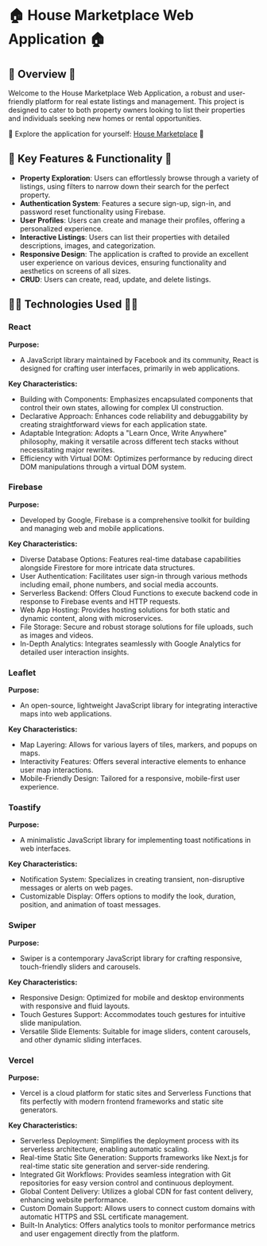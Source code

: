 # 🏠 House Marketplace Web Application 🏠

## 👋 Overview 👋

Welcome to the House Marketplace Web Application, a robust and user-friendly platform for real estate listings and management. This project is designed to cater to both property owners looking to list their properties and individuals seeking new homes or rental opportunities.

🔗 Explore the application for yourself: [House Marketplace](https://house-marketplace-alpha-gilt.vercel.app/) 🔗

## 🔑 Key Features & Functionality 🔑

- **Property Exploration**: Users can effortlessly browse through a variety of listings, using filters to narrow down their search for the perfect property.
- **Authentication System**: Features a secure sign-up, sign-in, and password reset functionality using Firebase.
- **User Profiles**: Users can create and manage their profiles, offering a personalized experience.
- **Interactive Listings**: Users can list their properties with detailed descriptions, images, and categorization.
- **Responsive Design**: The application is crafted to provide an excellent user experience on various devices, ensuring functionality and aesthetics on screens of all sizes.
- **CRUD**: Users can create, read, update, and delete listings.

## 🧑‍💻 Technologies Used 🧑‍💻

### React 

**Purpose:** 
- A JavaScript library maintained by Facebook and its community, React is designed for crafting user interfaces, primarily in web applications.
  
**Key Characteristics:**
- Building with Components: Emphasizes encapsulated components that control their own states, allowing for complex UI construction.
- Declarative Approach: Enhances code reliability and debuggability by creating straightforward views for each application state.
- Adaptable Integration: Adopts a "Learn Once, Write Anywhere" philosophy, making it versatile across different tech stacks without necessitating major rewrites.
- Efficiency with Virtual DOM: Optimizes performance by reducing direct DOM manipulations through a virtual DOM system.

### Firebase

**Purpose:** 
- Developed by Google, Firebase is a comprehensive toolkit for building and managing web and mobile applications.

**Key Characteristics:**
- Diverse Database Options: Features real-time database capabilities alongside Firestore for more intricate data structures.
- User Authentication: Facilitates user sign-in through various methods including email, phone numbers, and social media accounts.
- Serverless Backend: Offers Cloud Functions to execute backend code in response to Firebase events and HTTP requests.
- Web App Hosting: Provides hosting solutions for both static and dynamic content, along with microservices.
- File Storage: Secure and robust storage solutions for file uploads, such as images and videos.
- In-Depth Analytics: Integrates seamlessly with Google Analytics for detailed user interaction insights.

### Leaflet

**Purpose:** 
- An open-source, lightweight JavaScript library for integrating interactive maps into web applications.

**Key Characteristics:**
- Map Layering: Allows for various layers of tiles, markers, and popups on maps.
- Interactivity Features: Offers several interactive elements to enhance user map interactions.
- Mobile-Friendly Design: Tailored for a responsive, mobile-first user experience.

### Toastify

**Purpose:** 
- A minimalistic JavaScript library for implementing toast notifications in web interfaces.

**Key Characteristics:**
- Notification System: Specializes in creating transient, non-disruptive messages or alerts on web pages.
- Customizable Display: Offers options to modify the look, duration, position, and animation of toast messages.

### Swiper

**Purpose:** 
- Swiper is a contemporary JavaScript library for crafting responsive, touch-friendly sliders and carousels.

**Key Characteristics:**
- Responsive Design: Optimized for mobile and desktop environments with responsive and fluid layouts.
- Touch Gestures Support: Accommodates touch gestures for intuitive slide manipulation.
- Versatile Slide Elements: Suitable for image sliders, content carousels, and other dynamic sliding interfaces.

### Vercel

**Purpose:** 
- Vercel is a cloud platform for static sites and Serverless Functions that fits perfectly with modern frontend frameworks and static site generators.
  
**Key Characteristics:**
- Serverless Deployment: Simplifies the deployment process with its serverless architecture, enabling automatic scaling.
- Real-time Static Site Generation: Supports frameworks like Next.js for real-time static site generation and server-side rendering.
- Integrated Git Workflows: Provides seamless integration with Git repositories for easy version control and continuous deployment.
- Global Content Delivery: Utilizes a global CDN for fast content delivery, enhancing website performance.
- Custom Domain Support: Allows users to connect custom domains with automatic HTTPS and SSL certificate management.
- Built-In Analytics: Offers analytics tools to monitor performance metrics and user engagement directly from the platform.
